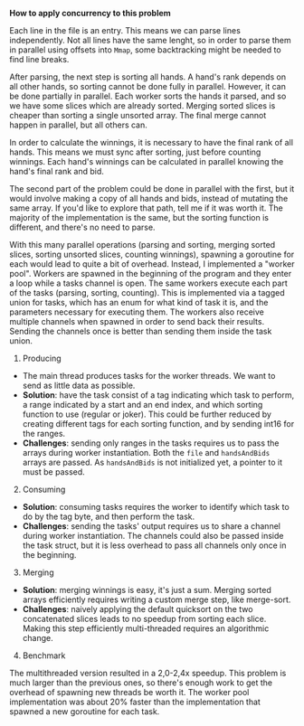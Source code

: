 **How to apply concurrency to this problem**

Each line in the file is an entry. This means we can parse lines independently. Not all lines have the same lenght, so in order to parse them in parallel using offsets into `Mmap`, some backtracking might be needed to find line breaks.

After parsing, the next step is sorting all hands. A hand's rank depends on all other hands, so sorting cannot be done fully in parallel. However, it can be done partially in parallel. Each worker sorts the hands it parsed, and so we have some slices which are already sorted. Merging sorted slices is cheaper than sorting a single unsorted array. The final merge cannot happen in parallel, but all others can.

In order to calculate the winnings, it is necessary to have the final rank of all hands. This means we must sync after sorting, just before counting winnings. Each hand's winnings can be calculated in parallel knowing the hand's final rank and bid.

The second part of the problem could be done in parallel with the first, but it would involve making a copy of all hands and bids, instead of mutating the same array. If you'd like to explore that path, tell me if it was worth it. The majority of the implementation is the same, but the sorting function is different, and there's no need to parse.

With this many parallel operations (parsing and sorting, merging sorted slices, sorting unsorted slices, counting winnings), spawning a goroutine for each would lead to quite a bit of overhead. Instead, I implemented a "worker pool". Workers are spawned in the beginning of the program and they enter a loop while a tasks channel is open. The same workers execute each part of the tasks (parsing, sorting, counting). This is implemented via a tagged union for tasks, which has an enum for what kind of task it is, and the parameters necessary for executing them. The workers also receive multiple channels when spawned in order to send back their results. Sending the channels once is better than sending them inside the task union.

1. Producing
- The main thread produces tasks for the worker threads. We want to send as little data as possible.
- **Solution**: have the task consist of a tag indicating which task to perform, a range indicated by a start and an end index, and which sorting function to use (regular or joker). This could be further reduced by creating different tags for each sorting function, and by sending int16 for the ranges.
- **Challenges**: sending only ranges in the tasks requires us to pass the arrays during worker instantiation. Both the `file` and `handsAndBids` arrays are passed. As `handsAndBids` is not initialized yet, a pointer to it must be passed.

2. Consuming
- **Solution**: consuming tasks requires the worker to identify which task to do by the tag byte, and then perform the task.
- **Challenges**: sending the tasks' output requires us to share a channel during worker instantiation. The channels could also be passed inside the task struct, but it is less overhead to pass all channels only once in the beginning.

3. Merging
- **Solution**: merging winnings is easy, it's just a sum. Merging sorted arrays efficiently requires writing a custom merge step, like merge-sort.
- **Challenges**: naively applying the default quicksort on the two concatenated slices leads to no speedup from sorting each slice. Making this step efficiently multi-threaded requires an algorithmic change.

4. Benchmark

The multithreaded version resulted in a 2,0-2,4x speedup. This problem is much larger than the previous ones, so there's enough work to get the overhead of spawning new threads be worth it. The worker pool implementation was about 20% faster than the implementation that spawned a new goroutine for each task.